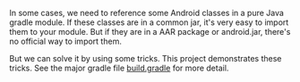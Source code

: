 In some cases, we need to reference some Android classes in a pure Java gradle module. If these classes are in a common jar, it's very easy to import them to your module. But if they are in a AAR package or android.jar, there's no official way to import them.

But we can solve it by using some tricks. This project demonstrates these tricks. See the major gradle file [build.gradle](pure-java-lib/build.gradle) for more detail.
